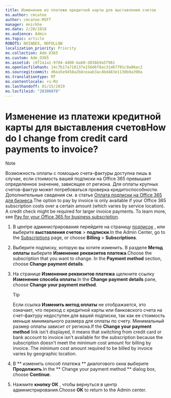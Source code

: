 ```yaml
---
title: Изменение из платежи кредитной карты для выставления счетов
ms.author: cmcatee
author: cmcatee-MSFT
manager: mnirkhe
ms.date: 2/20/2018
ms.audience: Admin
ms.topic: article
ROBOTS: NOINDEX, NOFOLLOW
localization_priority: Priority
ms.collection: Adm_O365
ms.custom: Adm_O365
ms.assetid: c8f2a1a1-9704-4d08-ba60-d836b9a5f981
ms.openlocfilehash: 14c7b17a710137e156d6f8ac31d67701c9a86ac2
ms.sourcegitcommit: d6ea5e9458a2b8ceaab3ac4bd483e1130b9a398a
ms.translationtype: MT
ms.contentlocale: ru-RU
ms.lasthandoff: 01/15/2019
ms.locfileid: "28308878"
---
```

# <a name="how-do-i-change-from-credit-card-payments-to-invoice"></a><span data-ttu-id="3d566-102">Изменение из платежи кредитной карты для выставления счетов</span><span class="sxs-lookup"><span data-stu-id="3d566-102">How do I change from credit card payments to invoice?</span></span>

> [!NOTE]
> <span data-ttu-id="3d566-p101">Возможность оплаты с помощью счета-фактуры доступна лишь в случае, если стоимость вашей подписки на Office 365 превышает определенное значение, зависящее от региона. Для оплаты крупных счетов-фактур может потребоваться проверка кредитоспособности. Дополнительные сведения см. в статье [Оплата подписки на Office 365 для бизнеса](https://support.office.com/article/734f4aab-df2d-4e9b-8cb1-691910bde216).</span><span class="sxs-lookup"><span data-stu-id="3d566-p101">The option to pay by invoice is only available if your Office 365 subscription costs over a certain amount (which varies by service location). A credit check might be required for larger invoice payments. To learn more, see [Pay for your Office 365 for business subscription](https://support.office.com/article/734f4aab-df2d-4e9b-8cb1-691910bde216).</span></span> 
  
1. <span data-ttu-id="3d566-106">В центре администрирования перейдите на страницу [подписок](https://go.microsoft.com/fwlink/p/?linkid=842054) , или выберите **выставления счетов** \> **подписки**.</span><span class="sxs-lookup"><span data-stu-id="3d566-106">In the Admin Center, go to the [Subscriptions](https://go.microsoft.com/fwlink/p/?linkid=842054) page, or choose **Billing** \> **Subscriptions**.</span></span>
    
2. <span data-ttu-id="3d566-p102">Выберите подписку, которую вы хотите изменить. В разделе **Метод оплаты** выберите **Изменение реквизитов платежа**.</span><span class="sxs-lookup"><span data-stu-id="3d566-p102">Choose the subscription that you want to change. In the **Payment method** section, choose **Change payment details**.</span></span>
    
3. <span data-ttu-id="3d566-109">На странице **Изменение реквизитов платежа** щелкните ссылку **Изменение способа оплаты**.</span><span class="sxs-lookup"><span data-stu-id="3d566-109">In the **Change payment details** pane, choose **Change your payment method**.</span></span>
    
    > [!TIP]
    > <span data-ttu-id="3d566-p103">Если ссылка **Изменить метод оплаты** не отображается, это означает, что переход с кредитной карты или банковского счета на счет-фактуру недоступен для вашей подписки, так как ее стоимость меньше минимального размера для оплаты по счету. Минимальный размер оплаты зависит от региона.</span><span class="sxs-lookup"><span data-stu-id="3d566-p103">If the **Change your payment method** link isn't displayed, it means that switching from credit card or bank account to invoice isn't available for the subscription because the subscription doesn't meet the minimum cost amount for billing by invoice. The minimum cost amount required to be billed by invoice varies by geographic location.</span></span> 
  
4. <span data-ttu-id="3d566-112">В \*\* изменить способ платежа \*\* диалогового окна выберите **Продолжить**.</span><span class="sxs-lookup"><span data-stu-id="3d566-112">In the \*\* Change your payment method \*\* dialog box, choose **Continue**.</span></span>
    
5. <span data-ttu-id="3d566-113">Нажмите **кнопку ОК** , чтобы вернуться в центр администрирования.</span><span class="sxs-lookup"><span data-stu-id="3d566-113">Choose **OK** to return to the Admin center.</span></span> 
    

